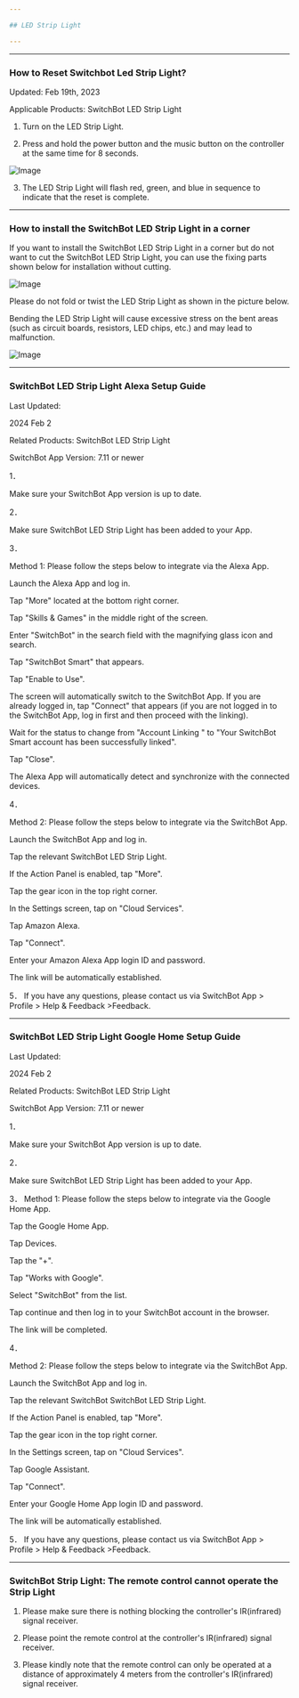 ```yaml
---

## LED Strip Light

---
```


---
### How to Reset Switchbot Led Strip Light?

Updated: Feb 19th, 2023

Applicable Products: SwitchBot LED Strip Light

1. Turn on the LED Strip Light.

2. Press and hold the power button and the music button on the controller at the same time for 8 seconds.

![Image](https://support.switch-bot.com/hc/article_attachments/10944617800215)

3. The LED Strip Light will flash red, green, and blue in sequence to indicate that the reset is complete.



---
### How to install the SwitchBot LED Strip Light in a corner

If you want to install the SwitchBot LED Strip Light in a corner but do not want to cut the SwitchBot LED Strip Light, you can use the fixing parts shown below for installation without cutting.

![Image](https://support.switch-bot.com/hc/article_attachments/26002129002135)

Please do not fold or twist the LED Strip Light as shown in the picture below.

Bending the LED Strip Light will cause excessive stress on the bent areas (such as circuit boards, resistors, LED chips, etc.) and may lead to malfunction.

![Image](https://support.switch-bot.com/hc/article_attachments/26002129004439)



---
### SwitchBot LED Strip Light Alexa Setup Guide

Last Updated:

2024 Feb 2

Related Products: SwitchBot LED Strip Light

SwitchBot App Version: 7.11 or newer

1．

Make sure your SwitchBot App version is up to date.

2．

Make sure SwitchBot LED Strip Light has been added to your App.

3．

Method 1: Please follow the steps below to integrate via the Alexa App.

Launch the Alexa App and log in.

Tap "More" located at the bottom right corner.

Tap "Skills & Games" in the middle right of the screen.

Enter "SwitchBot" in the search field with the magnifying glass icon and search.

Tap "SwitchBot Smart" that appears.

Tap "Enable to Use".

The screen will automatically switch to the SwitchBot App. If you are already logged in, tap "Connect" that appears (if you are not logged in to the SwitchBot App, log in first and then proceed with the linking).

Wait for the status to change from "Account Linking " to "Your SwitchBot Smart account has been successfully linked".

Tap "Close".

The Alexa App will automatically detect and synchronize with the connected devices.

4．

Method 2: Please follow the steps below to integrate via the SwitchBot App.

Launch the SwitchBot App and log in.

Tap the relevant SwitchBot LED Strip Light.

If the Action Panel is enabled, tap "More".

Tap the gear icon in the top right corner.

In the Settings screen, tap on "Cloud Services".

Tap Amazon Alexa.

Tap "Connect".

Enter your Amazon Alexa App login ID and password.

The link will be automatically established.

5． If you have any questions, please contact us via SwitchBot App > Profile > Help & Feedback >Feedback.



---
### SwitchBot LED Strip Light Google Home Setup Guide

Last Updated:

2024 Feb 2

Related Products: SwitchBot LED Strip Light

SwitchBot App Version: 7.11 or newer

1．

Make sure your SwitchBot App version is up to date.

2．

Make sure SwitchBot LED Strip Light has been added to your App.

3． Method 1: Please follow the steps below to integrate via the Google Home App.

Tap the Google Home App.

Tap Devices.

Tap the "+".

Tap "Works with Google".

Select "SwitchBot" from the list.

Tap continue and then log in to your SwitchBot account in the browser.

The link will be completed.

4．

Method 2: Please follow the steps below to integrate via the SwitchBot App.

Launch the SwitchBot App and log in.

Tap the relevant SwitchBot SwitchBot LED Strip Light.

If the Action Panel is enabled, tap "More".

Tap the gear icon in the top right corner.

In the Settings screen, tap on "Cloud Services".

Tap Google Assistant.

Tap "Connect".

Enter your Google Home App login ID and password.

The link will be automatically established.

5． If you have any questions, please contact us via SwitchBot App > Profile > Help & Feedback >Feedback.



---
### SwitchBot Strip Light: The remote control cannot operate the Strip Light

1. Please make sure there is nothing blocking the controller's IR(infrared) signal receiver.

2. Please point the remote control at the controller's IR(infrared) signal receiver.

3. Please kindly note that the remote control can only be operated at a distance of approximately 4 meters from the controller's IR(infrared) signal receiver.



